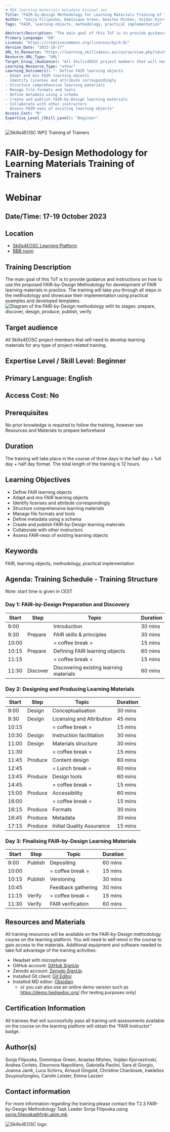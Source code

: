 ```yaml
---
# RDA learning materials metadata minimal set
Title: "FAIR-by-Design Methodology for Learning Materials Training of Trainers"
Author: "Sonja Filiposka, Dominique Green, Anastas Mishev, Vojdan Kjorveziroski, Andrea Corleto, Eleornora Napolitano, Gabriella Paolini, Sara di Giorgio, Joanna Janik, Luca Schirru, Arnaud Gingold, Christine Chardosek, Irakleitos Souyioultzoglou, Carolin Leister, Emma Lazzeri"
Tags: "FAIR, learning objects, methodology, practical implementation"

Abstract/Description: "The main goal of this ToT is to provide guidance and instructions on how to use the proposed FAIR-by-Design Methodology for development of FAIR learning materials in practice. The training will take you through all steps in the methodology and showcase their implementation using practical examples and developed templates."
Primary_Language: "EN"
License: "https://creativecommons.org/licenses/by/4.0/"
Version_Date: "2023-10-17"
URL_to_Resource: "https://learning.skills4eosc.eu/course/view.php?id=19"
Resource_URL_Type: "URL"
Target_Group_(Audience): "All Skills4EOSC project members that will need to develop learning materials for any type of project-related training."
Learning_Resource_Type: "other"
Learning_Outcome(s): "- Define FAIR learning objects
- Adapt and mix FAIR learning objects
- Identify licenses and attribute correspondingly 
- Structure comprehensive learning materials
- Manage file formats and tools 
- Define metadata using a schema
- Create and publish FAIR-by-Design learning materials
- Collaborate with other instructors
- Assess FAIR-ness of existing learning objects"
Access_Cost: "N"
Expertise_Level_(Skill_Level): "Beginner"
---
```


![Skills4EOSC WP2 Training of Trainers](./attachments/header.png)
# FAIR-by-Design Methodology for Learning Materials Training of Trainers
 
# Webinar

## Date/Time: 17-19 October 2023

## Location
- [Skills4EOSC Learning Platform](https://learning.skills4eosc.eu/course/view.php?id=19)
- [BBB room](https://learning.skills4eosc.eu/mod/bigbluebuttonbn/view.php?id=25) 

## Training Description
The main goal of this ToT is to provide guidance and instructions on how to use the proposed FAIR-by-Design Methodology for development of FAIR learning materials in practice. The training will take you through all steps in the methodology and showcase their implementation using practical examples and developed templates.
![Diagram of the FAIR-by-Design methodology with its stages: prepare, discover, design, produce, publish, verify](./attachments/methodology.png)

## Target audience
All Skills4EOSC project members that will need to develop learning materials for any type of project-related training.

## Expertise Level / Skill Level: Beginner

## Primary Language: English

## Access Cost: No

## Prerequisites
No prior knowledge is required to follow the training, however see Resources and Materials to prepare beforehand

## Duration
The training will take place in the course of three days in the half day + full day + half day format. The total length of the training is 12 hours.

## Learning Objectives
- Define FAIR learning objects
- Adapt and mix FAIR learning objects
- Identify licenses and attribute correspondingly 
- Structure comprehensive learning materials
- Manage file formats and tools 
- Define metadata using a schema
- Create and publish FAIR-by-Design learning materials
- Collaborate with other instructors
- Assess FAIR-ness of existing learning objects

## Keywords
FAIR, learning objects, methodology, practical implementation

## Agenda: Training Schedule - Training Structure
Note: start time is given in CEST

### Day 1: FAIR-by-Design Preparation and Discovery
|     Start    |     Step        |     Topic                                      |     Duration    |
|--------------|-----------------|------------------------------------------------|-----------------|
|     9:00     |                 |     Introduction                               |     30 mins     |
|     9:30     |     Prepare     |     FAIR skills & principles                   |     30 mins     |
|     10:00    |                 |     = coffee break =                           |     15 mins     |
|     10:15    |     Prepare     |     Defining FAIR learning objects             |     60 mins     |
|     11:15    |                 |     = coffee break =                           |     15 mins     |
|     11:30    |     Discover    |     Discovering existing learning materials    |     60 mins     |

### Day 2: Designing and Producing Learning Materials
|     Start    |     Step       |     Topic                        |     Duration    |
|--------------|----------------|----------------------------------|-----------------|
|     9:00     |     Design     |     Conceptualisation            |     30 mins     |
|     9:30     |     Design     |     Licensing and Attribution    |     45 mins     |
|     10:15    |                |     = coffee break =             |     15 mins     |
|     10:30    |     Design     |     Instruction facilitation     |     30 mins     |
|     11:00    |     Design     |     Materials structure          |     30 mins     |
|     11:30    |                |     = coffee break =             |     15 mins     |
|     11:45    |     Produce    |     Content design               |     60 mins     |
|     12:45    |                |     = Lunch break =              |     60 mins     |
|     13:45    |     Produce    |     Design tools                 |     60 mins     |
|     14:45    |                |     = coffee break =             |     15 mins     |
|     15:00    |     Produce    |     Accessibility                |     60 mins     |
|     16:00    |                |     = coffee break =             |     15 mins     |
|     16:15    |     Produce    |     Formats                      |     30 mins     |
|     16:45    |     Produce    |     Metadata                     |     30 mins     |
|     17:15    |     Produce    |     Initial Quality Assurance    |     15 mins     |


### Day 3: Finalising FAIR-by-Design Learning Materials
|     Start    |     Step       |     Topic                 |     Duration    |
|--------------|----------------|---------------------------|-----------------|
|     9:00     |     Publish    |     Depositing            |     60 mins     |
|     10:00    |                |     = coffee break =      |     15 mins     |
|     10:15    |     Publish    |     Versioning            |     30 mins     |
|     10:45    |                |     Feedback gathering    |     30 mins     |
|     11:15    |     Verify     |     = coffee break =      |     15 mins     |
|     11:30    |     Verify     |     FAIR verification     |     60 mins     |

## Resources and Materials
All training resources will be available on the FAIR-by-Design methodology course on the learning platform. You will need to self-enrol in the course to gain access to the materials. Additional equipment and software needed to take full advantage of the training activities:
- Headset with microphone
- GitHub account: [GitHub SignUp](https://github.com/signup?ref_cta=Sign+up&ref_loc=header+logged+out&ref_page=%2F&source=header-home)
- Zenodo account: [Zenodo SignUp](https://zenodo.org/signup/)
- Installed Git client: [Git Editor](https://desktop.github.com/)
- Installed MD editor: [Obsidian](https://obsidian.md/)
    - or you can also use an online demo version such as https://demo.hedgedoc.org/ (for testing purposes only)

## Certification Information
All trainees that will successfully pass all training unit assessments available on the course on the learning platform will obtain the “FAIR Instructor” badge.

## Author(s)
Sonja Filiposka, Dominique Green, Anastas Mishev, Vojdan Kjorveziroski, Andrea Corleto, Eleornora Napolitano, Gabriella Paolini, Sara di Giorgio, Joanna Janik, Luca Schirru, Arnaud Gingold, Christine Chardosek, Irakleitos Souyioultzoglou, Carolin Leister, Emma Lazzeri

## Contact information
For more information regarding the training please contact the T2.3 FAIR-by-Design Methodology Task Leader Sonja Filiposka using [sonja.filiposka@finki.ukim.mk](mailto:sonja.filiposka@finki.ukim.mk). 

![Skills4EOSC logo](./attachments/skills4eosc.png)